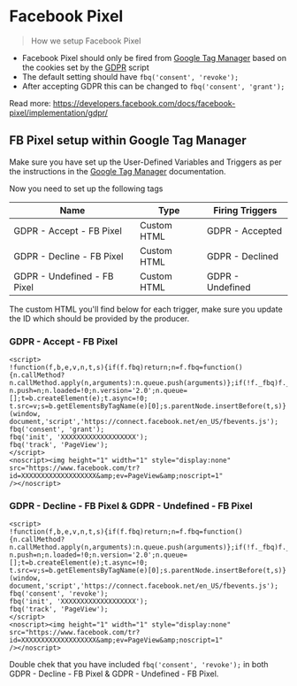 # Facebook Pixel

> How we setup Facebook Pixel

- Facebook Pixel should only be fired from [Google Tag Manager](./tracking/analytics-google-tag-manager.md) based on the cookies set by the [GDPR](./gdpr.md) script 
- The default setting should have ```fbq('consent', 'revoke');```
- After accepting GDPR this can be changed to ```fbq('consent', 'grant');```

Read more: <https://developers.facebook.com/docs/facebook-pixel/implementation/gdpr/>

## FB Pixel setup within Google Tag Manager
Make sure you have set up the User-Defined Variables and Triggers as per the instructions in the [Google Tag Manager](./tracking/analytics-google-tag-manager.md) documentation.

Now you need to set up the following tags

| Name | Type | Firing Triggers |
|----------|-------------|----------|
| GDPR - Accept - FB Pixel | Custom HTML | GDPR - Accepted |
| GDPR - Decline - FB Pixel | Custom HTML | GDPR - Declined |
| GDPR - Undefined - FB Pixel | Custom HTML | GDPR - Undefined |

The custom HTML you'll find below for each trigger, make sure you update the ID which should be provided by the producer.

### GDPR - Accept - FB Pixel
```
<script>
!function(f,b,e,v,n,t,s){if(f.fbq)return;n=f.fbq=function(){n.callMethod?
n.callMethod.apply(n,arguments):n.queue.push(arguments)};if(!f._fbq)f._fbq=n;
n.push=n;n.loaded=!0;n.version='2.0';n.queue=[];t=b.createElement(e);t.async=!0;
t.src=v;s=b.getElementsByTagName(e)[0];s.parentNode.insertBefore(t,s)}(window,
document,'script','https://connect.facebook.net/en_US/fbevents.js');
fbq('consent', 'grant');
fbq('init', 'XXXXXXXXXXXXXXXXXXX');
fbq('track', 'PageView');
</script>
<noscript><img height="1" width="1" style="display:none"
src="https://www.facebook.com/tr?id=XXXXXXXXXXXXXXXXXXX&amp;ev=PageView&amp;noscript=1"
/></noscript>
```

### GDPR - Decline - FB Pixel & GDPR - Undefined - FB Pixel
```
<script>
!function(f,b,e,v,n,t,s){if(f.fbq)return;n=f.fbq=function(){n.callMethod?
n.callMethod.apply(n,arguments):n.queue.push(arguments)};if(!f._fbq)f._fbq=n;
n.push=n;n.loaded=!0;n.version='2.0';n.queue=[];t=b.createElement(e);t.async=!0;
t.src=v;s=b.getElementsByTagName(e)[0];s.parentNode.insertBefore(t,s)}(window,
document,'script','https://connect.facebook.net/en_US/fbevents.js');
fbq('consent', 'revoke');
fbq('init', 'XXXXXXXXXXXXXXXXXXX');
fbq('track', 'PageView');
</script>
<noscript><img height="1" width="1" style="display:none"
src="https://www.facebook.com/tr?id=XXXXXXXXXXXXXXXXXXX&amp;ev=PageView&amp;noscript=1"
/></noscript>
```

Double chek that you have included ```fbq('consent', 'revoke');``` in both GDPR - Decline - FB Pixel & GDPR - Undefined - FB Pixel. 
